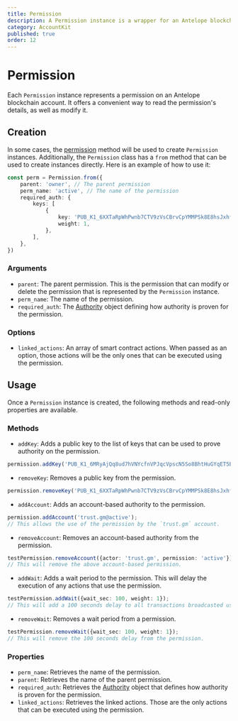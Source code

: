 ```yaml
---
title: Permission
description: A Permission instance is a wrapper for an Antelope blockchain account permission.
category: AccountKit
published: true
order: 12
---
```


# Permission

Each `Permission` instance represents a permission on an Antelope blockchain account. It offers a convenient way to read the permission's details, as well as modify it.

## Creation

In some cases, the [permission](/docs/account-kit/permission-method) method will be used to create `Permission` instances. Additionally, the `Permission` class has a `from` method that can be used to create instances directly. Here is an example of how to use it:

```typescript
const perm = Permission.from({
    parent: 'owner', // The parent permission
    perm_name: 'active', // The name of the permission
    required_auth: {
        keys: [
            {
                key: 'PUB_K1_6XXTaRpWhPwnb7CTV9zVsCBrvCpYMMPSk8E8hsJxhf6V9t8aT5',
                weight: 1,
            },
        ],
    },
})
```

### Arguments

- `parent`: The parent permission. This is the permission that can modify or delete the permission that is represented by the `Permission` instance.
- `perm_name`: The name of the permission.
- `required_auth`: The [Authority](/docs/account-kit/authority) object defining how authority is proven for the permission.
### Options

- `linked_actions`: An array of smart contract actions. When passed as an option, those actions will be the only ones that can be executed using the permission.

## Usage

Once a `Permission` instance is created, the following methods and read-only properties are available.

### Methods

- `addKey`: Adds a public key to the list of keys that can be used to prove authority on the permission.

```typescript
permission.addKey('PUB_K1_6MRyAjQq8ud7hVNYcfnVPJqcVpscN5So8BhtHuGYqET5BoDq63', 10);
```

- `removeKey`: Removes a public key from the permission.

```typescript
permission.removeKey('PUB_K1_6XXTaRpWhPwnb7CTV9zVsCBrvCpYMMPSk8E8hsJxhf6V9t8aT5');
```

- `addAccount`: Adds an account-based authority to the permission.

```typescript
permission.addAccount('trust.gm@active');
// This allows the use of the permission by the `trust.gm` account.
```

- `removeAccount`: Removes an account-based authority from the permission.

```typescript
testPermission.removeAccount({actor: 'trust.gm', permission: 'active'});
// This will remove the above account-based permission.
```

- `addWait`: Adds a wait period to the permission. This will delay the execution of any actions that use the permission.

```typescript
testPermission.addWait({wait_sec: 100, weight: 1});
// This will add a 100 seconds delay to all transactions broadcasted using the permission.
```

- `removeWait`: Removes a wait period from a permission.

```typescript
testPermission.removeWait({wait_sec: 100, weight: 1});
// This will remove the 100 seconds delay from the permission.
```

### Properties

- `perm_name`: Retrieves the name of the permission.
- `parent`: Retrieves the name of the parent permission.
- `required_auth`: Retrieves the [Authority](/docs/antelope/authority) object that defines how authority is proven for the permission.
- `linked_actions`: Retrieves the linked actions. Those are the only actions that can be executed using the permission.
